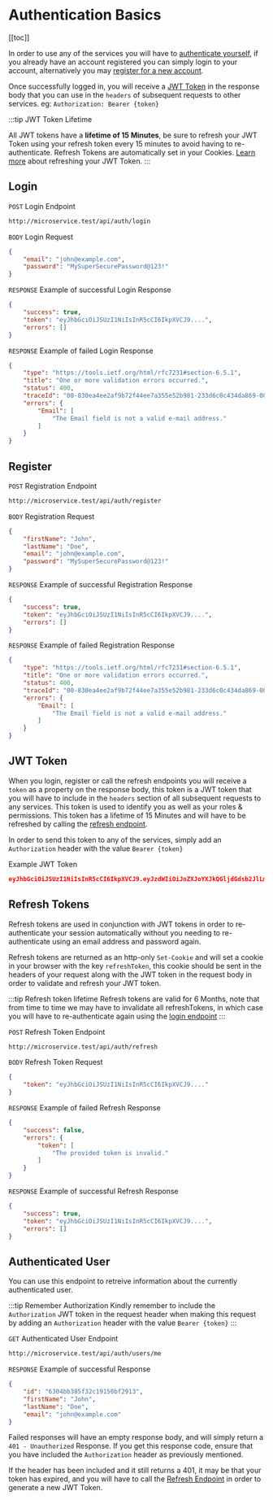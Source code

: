 # Authentication Basics

[[toc]]

In order to use any of the services you will have to [authenticate yourself](#login), if you already have an account registered you can simply login to your account, alternatively you may [register for a new account](#register).

Once successfully logged in, you will receive a [JWT Token](#jwt-token) in the response body that you can use in the `headers` of subsequent requests to other services. eg: `Authorization: Bearer {token}`

:::tip JWT Token Lifetime

All JWT tokens have a **lifetime of 15 Minutes**, be sure to refresh your JWT Token using your refresh token every 15 minutes to avoid having to re-authenticate. Refresh Tokens are automatically set in your Cookies. [Learn more](#refresh-tokens) about refreshing your JWT Token.
:::

## Login

`POST` Login Endpoint
```bash
http://microservice.test/api/auth/login
```

`BODY` Login Request
```json
{
    "email": "john@example.com",
    "password": "MySuperSecurePassword@123!"
}
```

`RESPONSE` Example of successful Login Response
```json
{
    "success": true,
    "token": "eyJhbGciOiJSUzI1NiIsInR5cCI6IkpXVCJ9....",
    "errors": []
}
```


`RESPONSE` Example of failed Login Response
```json
{
    "type": "https://tools.ietf.org/html/rfc7231#section-6.5.1",
    "title": "One or more validation errors occurred.",
    "status": 400,
    "traceId": "00-830ea4ee2af9b72f44ee7a355e52b981-233d6c0c434da869-00",
    "errors": {
        "Email": [
            "The Email field is not a valid e-mail address."
        ]
    }
}
```

## Register
`POST` Registration Endpoint
```bash
http://microservice.test/api/auth/register
```

`BODY` Registration Request
```json
{
    "firstName": "John",
    "lastName": "Doe",
    "email": "john@example.com",
    "password": "MySuperSecurePassword@123!"
}
```

`RESPONSE` Example of successful Registration Response
```json
{
    "success": true,
    "token": "eyJhbGciOiJSUzI1NiIsInR5cCI6IkpXVCJ9....",
    "errors": []
}
```

`RESPONSE` Example of failed Registration Response
```json
{
    "type": "https://tools.ietf.org/html/rfc7231#section-6.5.1",
    "title": "One or more validation errors occurred.",
    "status": 400,
    "traceId": "00-830ea4ee2af9b72f44ee7a355e52b981-233d6c0c434da869-00",
    "errors": {
        "Email": [
            "The Email field is not a valid e-mail address."
        ]
    }
}
```

## JWT Token

When you login, register or call the refresh endpoints you will receive a `token` as a property on the response body, this token is a JWT token that you will have to include in the `headers` section of all subsequent requests to any services. This token is used to identify you as well as your roles & permissions. This token has a lifetime of 15 Minutes and will have to be refreshed by calling the [refresh endpoint](#refresh-tokens).

In order to send this token to any of the services, simply add an `Authorization` header with the value `Bearer {token}`

Example JWT Token
```json
eyJhbGciOiJSUzI1NiIsInR5cCI6IkpXVCJ9.eyJzdWIiOiJnZXJoYXJkQGljdGdsb2JlLmNvbSIsImp0aSI6ImVlNGQ3OTc2LTFiZjMtNDljMy04YzE4LTE1YjkyYWIzOTBiMiIsImVtYWlsIjoiZ2VyaGFyZEBpY3RnbG9iZS5jb20iLCJpZCI6IjYzMDRhZDhkNmY3MGI0OGY4NjE4NGQ5OCIsIm5iZiI6MTY2MTMyOTE5NywiZXhwIjoxNjYxMzMwMDk3LCJpYXQiOjE2NjEzMjkxOTd9.jqeFPBpDqowF-VNAtZr72nJuC5CuHuYWoMMk6r_rBoEquC0ZsNZ4bv698uVx44jQRXckMaHftLw2ojpEAzXb4BLKiZve18Wkhx30z4GLOVOukkqMZFIKAuOvggCG_lpAD8tlpSf1H1rMDmw8YsSCFljU_AuvDFeguwMd9xdDr56klXO8BMUGOz3-SV3MTPwMPyI1WqsvbYlL9_Wbb8ajN69AxnN7CF4XbTtHT08R0wNR32fHW9CI8RCGH_sQFk-QQXn2zffJTFZiz94TPKHnD-G0NFTaThYx1_dCcYW3FHQrmBP-dZVlAqbp0MqQxcarFx3q3XOOjTZP5fqOFkdwbQ
```

## Refresh Tokens

Refresh tokens are used in conjunction with JWT tokens in order to re-authenticate your session automatically without you needing to re-authenticate using an email address and password again. 

Refresh tokens are returned as an http-only `Set-Cookie` and will set a cookie in your browser with the key `refreshToken`, this cookie should be sent in the headers of your request along with the JWT token in the request body in order to validate and refresh your JWT token.

:::tip Refresh token lifetime
Refresh tokens are valid for 6 Months, note that from time to time we may have to invalidate all refreshTokens, in which case you will have to re-authenticate again using the [login endpoint](#login)
:::

`POST` Refresh Token Endpoint
```bash
http://microservice.test/api/auth/refresh
```

`BODY` Refresh Token Request
```json
{
    "token": "eyJhbGciOiJSUzI1NiIsInR5cCI6IkpXVCJ9...."
}
```

`RESPONSE` Example of failed Refresh Response
```json
{
    "success": false,
    "errors": {
        "token": [
            "The provided token is invalid."
        ]
    }
}
```

`RESPONSE` Example of successful Refresh Response
```json
{
    "success": true,
    "token": "eyJhbGciOiJSUzI1NiIsInR5cCI6IkpXVCJ9....",
    "errors": []
}
```

## Authenticated User

You can use this endpoint to retreive information about the currently authenticated user.

:::tip Remember Authorization
Kindly remember to include the `Authorization` JWT token in the request header when making this request by adding an `Authorization` header with the value `Bearer {token}`
:::

`GET` Authenticated User Endpoint
```bash
http://microservice.test/api/auth/users/me
```

`RESPONSE` Example of successful Response
```json
{
    "id": "6304bb385f32c19150bf2913",
    "firstName": "John",
    "lastName": "Doe",
    "email": "john@example.com"
}
```

Failed responses will have an empty response body, and will simply return a `401 - Unauthorized` Response. If you get this response code, ensure that you have included the `Authorization` header as previously mentioned. 

If the header has been included and it still returns a 401, it may be that your token has expired, and you will have to call the [Refresh Endpoint](#refresh-tokens) in order to generate a new JWT Token.